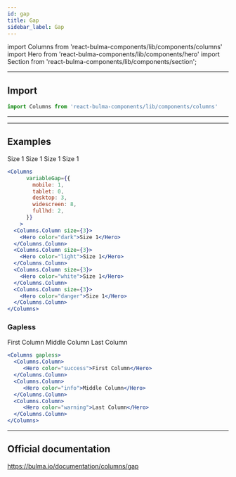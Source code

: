 ```yaml
---
id: gap
title: Gap
sidebar_label: Gap
---
```


import Columns from 'react-bulma-components/lib/components/columns'
import Hero from 'react-bulma-components/lib/components/hero'
import Section from 'react-bulma-components/lib/components/section';

---
## **Import**

```js
import Columns from 'react-bulma-components/lib/components/columns'
```

---
---


## **Examples**
<Section>
<Columns
      variableGap={{
        mobile: 1,
        tablet: 0,
        desktop: 3,
        widescreen: 8,
        fullhd: 2,
      }}
    >
  <Columns.Column size={3}>
    <Hero color="dark">Size 1</Hero>
  </Columns.Column>
  <Columns.Column size={3}>
    <Hero color="light">Size 1</Hero>
  </Columns.Column>
  <Columns.Column size={3}>
    <Hero color="white">Size 1</Hero>
  </Columns.Column>
  <Columns.Column size={3}>
    <Hero color="danger">Size 1</Hero>
  </Columns.Column>
</Columns>
</Section>

```jsx
<Columns
      variableGap={{
        mobile: 1,
        tablet: 0,
        desktop: 3,
        widescreen: 8,
        fullhd: 2,
      }}
    >
  <Columns.Column size={3}>
    <Hero color="dark">Size 1</Hero>
  </Columns.Column>
  <Columns.Column size={3}>
    <Hero color="light">Size 1</Hero>
  </Columns.Column>
  <Columns.Column size={3}>
    <Hero color="white">Size 1</Hero>
  </Columns.Column>
  <Columns.Column size={3}>
    <Hero color="danger">Size 1</Hero>
  </Columns.Column>
</Columns>

```


### **Gapless**

<Section>
<Columns gapless>
  <Columns.Column>
     <Hero color="success">First Column</Hero>
  </Columns.Column>
  <Columns.Column>
     <Hero color="info">Middle Column</Hero>
  </Columns.Column>
  <Columns.Column>
     <Hero color="warning">Last Column</Hero>
  </Columns.Column>
</Columns>
</Section>

```jsx
<Columns gapless>
  <Columns.Column>
     <Hero color="success">First Column</Hero>
  </Columns.Column>
  <Columns.Column>
     <Hero color="info">Middle Column</Hero>
  </Columns.Column>
  <Columns.Column>
     <Hero color="warning">Last Column</Hero>
  </Columns.Column>
</Columns>
```

---

## Official documentation

https://bulma.io/documentation/columns/gap
